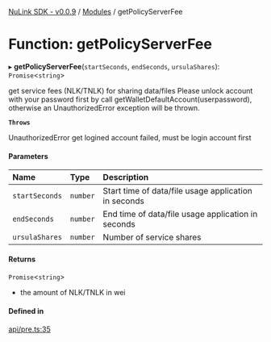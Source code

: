 [NuLink SDK - v0.0.9](../README.md) / [Modules](../modules.md) / getPolicyServerFee

# Function: getPolicyServerFee

▸ **getPolicyServerFee**(`startSeconds`, `endSeconds`, `ursulaShares`): `Promise`<`string`\>

get service fees (NLK/TNLK) for sharing data/files
Please unlock account with your password first by call getWalletDefaultAccount(userpassword), otherwise an UnauthorizedError exception will be thrown.

**`Throws`**

UnauthorizedError get logined account failed, must be login account first

#### Parameters

| Name | Type | Description |
| :------ | :------ | :------ |
| `startSeconds` | `number` | Start time of data/file usage application in seconds |
| `endSeconds` | `number` | End time of data/file usage application in seconds |
| `ursulaShares` | `number` | Number of service shares |

#### Returns

`Promise`<`string`\>

- the amount of NLK/TNLK in wei

#### Defined in

[api/pre.ts:35](https://github.com/NuLink-network/nulink-sdk/blob/66c291e/src/api/pre.ts#L35)
